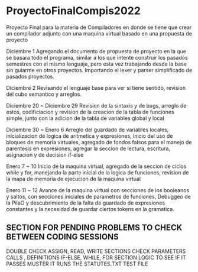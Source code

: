 # ProyectoFinalCompis2022
 Proyecto Final para la materia de Compiladores en donde se tiene que crear un compilador adjunto con una maquina virtual basado en una propuesta de proyecto

Diciembre 1 Agregando el documento de propuesta de proyecto en la que se basara todo el programa, similar a los que intente construir los pasados semestres con el mismo lenguaje, pero esta vez trabajando desde la base sin guiarme en otros proyectos. Importando el lexer y parser simplificado de pasados proyectos.

Diciembre 2 Revisando el lenguaje base para ver si tiene sentido, revision del cubo semantico y arreglos.

Diciembre 20 ~ Diciembre 29 Revision de la sintaxis y de bugs, arreglo de estos, codificiacion y revision de la creacion de la tabla de funciones simple, junto con la adicion de la tabla de variables global y local

Diciembre 30 ~ Enero 6 Arreglo del guardado de variables locales, inicializacion de logica de aritmetica y expresiones, inicio del uso de bloques de memoria virtuales, agregado de fondos falsos para el manejo de parentesis en expresiones, agregar la seccion de lectura, escritura, asignacion y de decision if-else

Enero 7 ~ 10 Inicio de la maquina virtual, agregado de la seccion de ciclos while y for, manejando la parte inicial de la logica de funciones, revision de la mapa de memoria de ejecucion de la maquina virtual

Enero 11 ~ 12 Avance de la maquina virtual con secciones de los booleanos y saltos, con secciones iniciales de parametros de funciones, Debuggeo de la PilaO y descubrimiento de la falta de guardado de expresiones constantes y la necesidad de guardar ciertos tokens en la gramatica.





## SECTION FOR PENDING PROBLEMS TO CHECK BETWEEN CODING SESSIONS ###
 DOUBLE CHECK ASSIGN, READ, WRITE SECTIONS
 CHECK PARAMETERS CALLS , DEFINITIONS IF-ELSE, WHILE, FOR SECTION LOGIC TO SEE IF IT PASSES MUSTER
 IT RUNS THE STATUTES.TXT TEST FILE